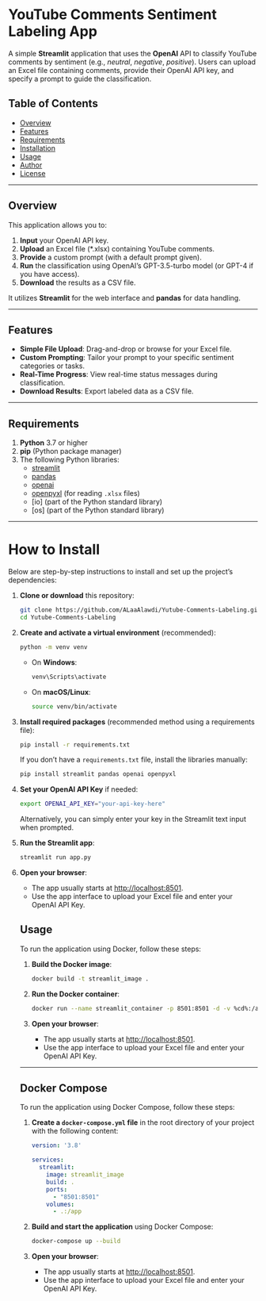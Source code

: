 # YouTube Comments Sentiment Labeling App

A simple **Streamlit** application that uses the **OpenAI** API to classify YouTube comments by sentiment (e.g., *neutral*, *negative*, *positive*). Users can upload an Excel file containing comments, provide their OpenAI API key, and specify a prompt to guide the classification.

## Table of Contents
- [Overview](#overview)
- [Features](#features)
- [Requirements](#requirements)
- [Installation](#installation)
- [Usage](#usage)
- [Author](#author)
- [License](#license)

---



## Overview

This application allows you to:
1. **Input** your OpenAI API key.
2. **Upload** an Excel file (\*.xlsx) containing YouTube comments.
3. **Provide** a custom prompt (with a default prompt given).
4. **Run** the classification using OpenAI’s GPT-3.5-turbo model (or GPT-4 if you have access).
5. **Download** the results as a CSV file.

It utilizes **Streamlit** for the web interface and **pandas** for data handling.

---

## Features

- **Simple File Upload**: Drag-and-drop or browse for your Excel file.
- **Custom Prompting**: Tailor your prompt to your specific sentiment categories or tasks.
- **Real-Time Progress**: View real-time status messages during classification.
- **Download Results**: Export labeled data as a CSV file.

---

## Requirements

1. **Python** 3.7 or higher
2. **pip** (Python package manager)
3. The following Python libraries:
   - [streamlit](https://streamlit.io/)
   - [pandas](https://pandas.pydata.org/)
   - [openai](https://pypi.org/project/openai/)
   - [openpyxl](https://pypi.org/project/openpyxl/) (for reading `.xlsx` files)
   - [io] (part of the Python standard library)
   - [os] (part of the Python standard library)

---
# How to Install

Below are step-by-step instructions to install and set up the project’s dependencies:

1. **Clone or download** this repository:
    ```bash
    git clone https://github.com/ALaaAlawdi/Yutube-Comments-Labeling.git
    cd Yutube-Comments-Labeling
    ```

2. **Create and activate a virtual environment** (recommended):
    ```bash
    python -m venv venv
    ```
    - On **Windows**:
      ```bash
      venv\Scripts\activate
      ```
    - On **macOS/Linux**:
      ```bash
      source venv/bin/activate
      ```

3. **Install required packages** (recommended method using a requirements file):
    ```bash
    pip install -r requirements.txt
    ```
    If you don’t have a `requirements.txt` file, install the libraries manually:
    ```bash
    pip install streamlit pandas openai openpyxl
    ```

4. **Set your OpenAI API Key** if needed:
    ```bash
    export OPENAI_API_KEY="your-api-key-here"
    ```
    Alternatively, you can simply enter your key in the Streamlit text input when prompted.

5. **Run the Streamlit app**:
    ```bash
    streamlit run app.py
    ```

6. **Open your browser**:
    - The app usually starts at [http://localhost:8501](http://localhost:8501).
    - Use the app interface to upload your Excel file and enter your OpenAI API Key.


    ## Usage

    To run the application using Docker, follow these steps:

    1. **Build the Docker image**:
        ```bash
        docker build -t streamlit_image .
        ```

    2. **Run the Docker container**:
        ```bash
        docker run --name streamlit_container -p 8501:8501 -d -v %cd%:/app streamlit_image
        ```

    3. **Open your browser**:
        - The app usually starts at [http://localhost:8501](http://localhost:8501).
        - Use the app interface to upload your Excel file and enter your OpenAI API Key.

    ---


    ## Docker Compose

    To run the application using Docker Compose, follow these steps:

    1. **Create a `docker-compose.yml` file** in the root directory of your project with the following content:
        ```yaml
        version: '3.8'

        services:
          streamlit:
            image: streamlit_image
            build: .
            ports:
              - "8501:8501"
            volumes:
              - .:/app
        ```

    2. **Build and start the application** using Docker Compose:
        ```bash
        docker-compose up --build
        ```

    3. **Open your browser**:
        - The app usually starts at [http://localhost:8501](http://localhost:8501).
        - Use the app interface to upload your Excel file and enter your OpenAI API Key.